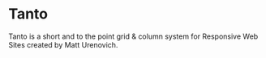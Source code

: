 Tanto
=====

Tanto is a short and to the point grid &amp; column system for Responsive Web Sites created by Matt Urenovich.
